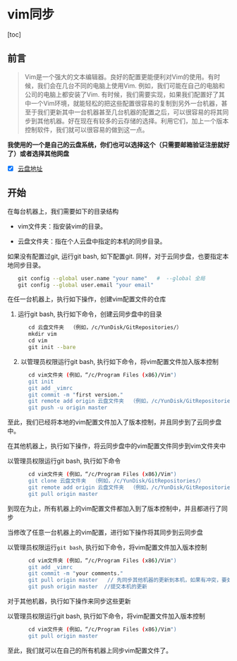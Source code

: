 # vim同步

[toc]

## 前言

> Vim是一个强大的文本编辑器。良好的配置更能便利对Vim的使用。有时候，我们会在几台不同的电脑上使用Vim. 例如，我们可能在自己的电脑和公司的电脑上都安装了Vim. 有时候，我们需要实现，如果我们配置好了其中一个Vim环境，就能轻松的把这些配置很容易的复制到另外一台机器，甚至于我们更新其中一台机器甚至几台机器的配置之后，可以很容易的将其同步到其他机器。好在现在有较多的云存储的选择。利用它们，加上一个版本控制软件，我们就可以很容易的做到这一点。

**我使用的一个是自己的云盘系统，你们也可以选择这个（只需要邮箱验证注册就好了）或者选择其他网盘**

+ [x] [云盘地址](http://xxw.nsddd.top)



## 开始

在每台机器上，我们需要如下的目录结构

+ vim文件夹：指安装vim的目录。

+ 云盘文件夹：指在个人云盘中指定的本机的同步目录。



如果没有配置过git, 运行git bash, 如下配置git. 同样，对于云同步盘，也要指定本地同步目录。

```bash
　　git config --global user.name "your name"   #  --global 全局
　　git config --global user.email "your email"
```



在任一台机器上，执行如下操作，创建vim配置文件的仓库

1. 运行git bash, 执行如下命令，创建云同步盘中的目录

```bash
　　　　cd 云盘文件夹  （例如，/c/YunDisk/GitRepositories/）
　　　　mkdir vim
　　　　cd vim
　　　　git init --bare
```

　2. 以管理员权限运行git bash, 执行如下命令，将vim配置文件加入版本控制

```bash
　　　　cd vim文件夹 (例如，“/c/Program Files (x86)/Vim")
　　　　git init
　　　　git add _vimrc
　　　　git commit -m "first version."
　　　　git remote add origin 云盘文件夹  （例如，/c/YunDisk/GitRepositories/）
　　　　git push -u origin master
```

至此，我们已经将本地的vim配置文件加入了版本控制，并且同步到了云同步盘中。



在其他机器上，执行如下操作，将云同步盘中的vim配置文件同步到vim文件夹中

以管理员权限运行git bash, 执行如下命令

```bash
　　　　cd vim文件夹 (例如，“/c/Program Files (x86)/Vim")
　　　　git clone 云盘文件夹  （例如，/c/YunDisk/GitRepositories/）
　　　　git remote add origin 云盘文件夹  （例如，/c/YunDisk/GitRepositories/）
　　　　git pull origin master
```

到现在为止，所有机器上的vim配置文件都加入到了版本控制中，并且都进行了同步



当修改了任意一台机器上的vim配置，进行如下操作将其同步到云同步盘

以管理员权限运行`git bash`, 执行如下命令，将vim配置文件加入版本控制

```bash
　　　　cd vim文件夹 (例如，“/c/Program Files (x86)/Vim")
　　　　git add _vimrc
　　　　git commit -m "your comments."
　　　　git pull origin master   // 先同步其他机器的更新到本机，如果有冲突，要处理冲突
　　　　git push origin master  //提交本机的更新
```



对于其他机器，执行如下操作来同步这些更新

以管理员权限运行git bash, 执行如下命令，将vim配置文件加入版本控制

```bash
　　　　cd vim文件夹 (例如，“/c/Program Files (x86)/Vim")
　　　　git pull origin master
```


至此，我们就可以在自己的所有机器上同步vim配置文件了。